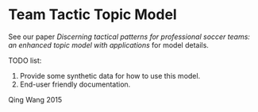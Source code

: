 Team Tactic Topic Model
===

See our paper _Discerning tactical patterns for professional soccer teams: an enhanced topic model with applications_ for model details.

TODO list:
1. Provide some synthetic data for how to use this model.
2. End-user friendly documentation.


Qing Wang 2015

